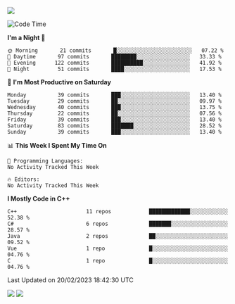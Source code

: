 ![](https://komarev.com/ghpvc/?username=lilpidgey&color=red)
<!--START_SECTION:waka-->
![Code Time](http://img.shields.io/badge/Code%20Time-1%2C486%20hrs%2045%20mins-blue)

**I'm a Night 🦉** 

```text
🌞 Morning       21 commits       █░░░░░░░░░░░░░░░░░░░░░░░░   07.22 % 
🌆 Daytime       97 commits       ████████░░░░░░░░░░░░░░░░░   33.33 % 
🌃 Evening      122 commits       ██████████░░░░░░░░░░░░░░░   41.92 % 
🌙 Night         51 commits       ████░░░░░░░░░░░░░░░░░░░░░   17.53 % 

```
📅 **I'm Most Productive on Saturday** 

```text
Monday          39 commits       ███░░░░░░░░░░░░░░░░░░░░░░   13.40 % 
Tuesday         29 commits       ██░░░░░░░░░░░░░░░░░░░░░░░   09.97 % 
Wednesday       40 commits       ███░░░░░░░░░░░░░░░░░░░░░░   13.75 % 
Thursday        22 commits       ██░░░░░░░░░░░░░░░░░░░░░░░   07.56 % 
Friday          39 commits       ███░░░░░░░░░░░░░░░░░░░░░░   13.40 % 
Saturday        83 commits       ███████░░░░░░░░░░░░░░░░░░   28.52 % 
Sunday          39 commits       ███░░░░░░░░░░░░░░░░░░░░░░   13.40 % 

```


📊 **This Week I Spent My Time On** 

```text
💬 Programming Languages: 
No Activity Tracked This Week

🔥 Editors: 
No Activity Tracked This Week

```

**I Mostly Code in C++** 

```text
C++                      11 repos            █████████████░░░░░░░░░░░░   52.38 % 
C#                       6 repos             ███████░░░░░░░░░░░░░░░░░░   28.57 % 
Java                     2 repos             ██░░░░░░░░░░░░░░░░░░░░░░░   09.52 % 
Vue                      1 repo              █░░░░░░░░░░░░░░░░░░░░░░░░   04.76 % 
C                        1 repo              █░░░░░░░░░░░░░░░░░░░░░░░░   04.76 % 

```



 Last Updated on 20/02/2023 18:42:30 UTC
<!--END_SECTION:waka-->
![](https://hit.yhype.me/github/profile?user_id=42968544)
![](https://komarev.com/ghpvc/?lilpidgey)
